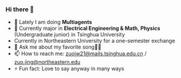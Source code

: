 ### Hi there 👋

- 🔭 Lately I am doing **Multiagents**
- 🌱 Currently major in  **Electrical Engineering & Math, Physics** (Undergraduate junior) in Tsinghua University
- Currently in Northeastern University for a one-semester exchange
- 💬 Ask me about my favorite song🎤🎼
- 📫 How to reach me: zuojw21@mails.tsinghua.edu.cn / zuo.jing@northeastern.edu
- ⚡ Fun fact: Love to say anyway in many ways

<!--
**Dr-Left/Dr-Left** is a ✨ _special_ ✨ repository because its `README.md` (this file) appears on your GitHub profile.

Here are some ideas to get you started:

- 🔭 I’m currently working on ...
- 🌱 I’m currently learning ...
- 👯 I’m looking to collaborate on ...
- 🤔 I’m looking for help with ...
- 💬 Ask me about ...
- 📫 How to reach me: ...
- 😄 Pronouns: ...
- ⚡ Fun fact: ...
-->

